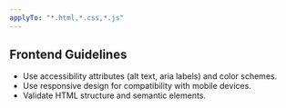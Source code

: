 ```yaml
---
applyTo: "*.html,*.css,*.js"
---
```


## Frontend Guidelines

- Use accessibility attributes (alt text, aria labels) and color schemes.
- Use responsive design for compatibility with mobile devices.
- Validate HTML structure and semantic elements.